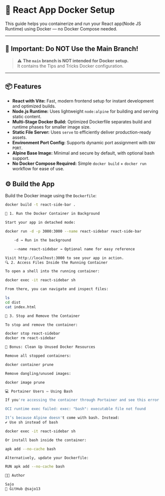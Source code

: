 # 🚀 React App Docker Setup

This guide helps you containerize and run your React app(Node JS Runtime) using Docker — no Docker Compose needed.

---

## 🚨 Important: Do NOT Use the Main Branch!

> ⚠️ **The `main` branch is NOT intended for Docker setup.**  
> It contains the Tips and Tricks Docker configuration.

---

## 📦 Features

- **React with Vite:** Fast, modern frontend setup for instant development and optimized builds.
- **Node.js Runtime:** Uses lightweight `node:alpine` for building and serving static content.
- **Multi-Stage Docker Build:** Optimized Dockerfile separates build and runtime phases for smaller image size.
- **Static File Server:** Uses `serve` to efficiently deliver production-ready assets.
- **Environment Port Config:** Supports dynamic port assignment with `ENV PORT`.
- **Alpine Base Image:** Minimal and secure by default, with optional bash support.
- **No Docker Compose Required:** Simple `docker build` + `docker run` workflow for ease of use.


## ⚙️ Build the App

Build the Docker image using the `Dockerfile`:

```bash
docker build -t react-side-bar .

🐳 1. Run the Docker Container in Background

Start your app in detached mode:

docker run -d -p 3000:3000 --name react-sidebar react-side-bar

    -d → Run in the background

    --name react-sidebar → Optional name for easy reference

Visit http://localhost:3000 to see your app in action.
🔍 2. Access Files Inside the Running Container

To open a shell into the running container:

docker exec -it react-sidebar sh

From there, you can navigate and inspect files:

ls
cd dist
cat index.html

🛑 3. Stop and Remove the Container

To stop and remove the container:

docker stop react-sidebar
docker rm react-sidebar

🧼 Bonus: Clean Up Unused Docker Resources

Remove all stopped containers:

docker container prune

Remove dangling/unused images:

docker image prune

💻 Portainer Users — Using Bash

If you're accessing the container through Portainer and see this error:

OCI runtime exec failed: exec: "bash": executable file not found

It’s because Alpine doesn't come with bash. Instead:
✔️ Use sh instead of bash

docker exec -it react-sidebar sh

Or install bash inside the container:

apk add --no-cache bash

Alternatively, update your Dockerfile:

RUN apk add --no-cache bash

👨‍💻 Author

Sajo
🔗 GitHub @sajo13